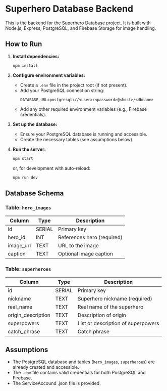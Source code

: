 # Superhero Database Backend

This is the backend for the Superhero Database project. It is built with Node.js, Express, PostgreSQL, and Firebase Storage for image handling.

## How to Run

1. **Install dependencies:**
   ```sh
   npm install
   ```

2. **Configure environment variables:**
   - Create a `.env` file in the project root (if not present).
   - Add your PostgreSQL connection string:
     ```
     DATABASE_URL=postgresql://<user>:<password>@<host>/<dbname>
     ```
   - Add any other required environment variables (e.g., Firebase credentials).

3. **Set up the database:**
   - Ensure your PostgreSQL database is running and accessible.
   - Create the necessary tables (see assumptions below).

4. **Run the server:**
   ```sh
   npm start
   ```
   or, for development with auto-reload:
   ```sh
   npm run dev
   ```
## Database Schema

### Table: `hero_images`

| Column     | Type    | Description                |
|------------|---------|----------------------------|
| id         | SERIAL  | Primary key                |
| hero_id    | INT     | References hero (required) |
| image_url  | TEXT    | URL to the image           |
| caption    | TEXT    | Optional image caption     |

### Table: `superheroes`

| Column              | Type    | Description                        |
|---------------------|---------|------------------------------------|
| id                  | SERIAL  | Primary key                        |
| nickname            | TEXT    | Superhero nickname (required)      |
| real_name           | TEXT    | Real name of the superhero         |
| origin_description  | TEXT    | Description of origin              |
| superpowers         | TEXT    | List or description of superpowers |
| catch_phrase        | TEXT    | Catch phrase                       |

## Assumptions

- The PostgreSQL database and tables (`hero_images`, `superheroes`) are already created and accessible.
- The `.env` file contains valid credentials for both PostgreSQL and Firebase.
- The ServiceAccound .json file is provided.

